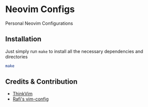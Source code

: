 # Neovim Configs

Personal Neovim Configurations

## Installation

Just simply run `make` to install all the necessary dependencies and directories

```bash
make
```

## Credits & Contribution

- [ThinkVim](https://github.com/hardcoreplayers/ThinkVim)
- [Rafi's vim-config](https://github.com/rafi/vim-config)

